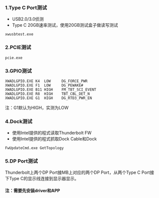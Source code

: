 ### 1.Type C Port测试
- USB2.0/3.0侦测
- Type C 20GB速率测试，使用20GB测试盒子做读写测试

```
xwusbtest.exe
```

### 2.PCIE测试
```
pcie.exe
```

### 3.GPIO测试
```
XWADLGPIO.EXE K4  LOW     DG_FORCE_PWR
XWADLGPIO.EXE F1  LOW     DG_PEWAKE#
XWADLGPIO.EXE B11 HIGH    FM_TBT_SCI_EVENT
XWADLGPIO.EXE R8  HIGH    TBT_CBL_DET_N  
XWADLGPIO.EXE G1  HIGH    DG_RTD3_PWR_EN
```
注：G1默认为HIGH，实测为LOW

### 4.Dock测试
- 使用Intel提供的程式读取Thunderbolt FW
- 使用Intel提供的程式抓取Dock Cable和Dock

```
FwUpdateCmd.exe GetTopology
```

### 5.DP Port测试
Thunderbolt上两个DP Port接MB上对应的两个DP Port，从两个Type C Port接下Type C的显示线连接到显示器显示。

#### 注：需要先安装driver和APP